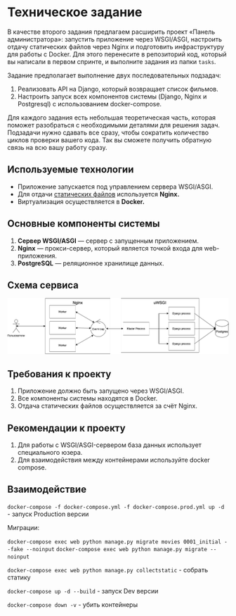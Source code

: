 # Техническое задание

В качестве второго задания предлагаем расширить проект «Панель администратора»: запустить приложение через WSGI/ASGI, настроить отдачу статических файлов через Nginx и подготовить инфраструктуру для работы с Docker. Для этого перенесите в репозиторий код, который вы написали в первом спринте, и выполните задания из папки `tasks`.

Задание предполагает выполнение двух последовательных подзадач:
1. Реализовать API на Django, который возвращает список фильмов.
2. Настроить запуск всех компонентов системы (Django, Nginx и Postgresql) с использованием docker-compose.

Для каждого задания есть небольшая теоретическая часть, которая поможет разобраться с необходимыми деталями для решения задач. Подзадачи нужно сдавать все сразу, чтобы сократить количество циклов проверки вашего кода. Так вы сможете получить обратную связь на всю вашу работу сразу.

## Используемые технологии

- Приложение запускается под управлением сервера WSGI/ASGI.
- Для отдачи [статических файлов](https://nginx.org/ru/docs/beginners_guide.html#static) используется **Nginx.**
- Виртуализация осуществляется в **Docker.**

## Основные компоненты системы

1. **Cервер WSGI/ASGI** — сервер с запущенным приложением.
2. **Nginx** — прокси-сервер, который является точкой входа для web-приложения.
3. **PostgreSQL** — реляционное хранилище данных. 

## Схема сервиса

![all](images/all.png)

## Требования к проекту

1. Приложение должно быть запущено через WSGI/ASGI.
2. Все компоненты системы находятся в Docker.
3. Отдача статических файлов осуществляется за счёт Nginx.

## Рекомендации к проекту

1. Для работы с WSGI/ASGI-сервером база данных использует специального юзера.
2. Для взаимодействия между контейнерами используйте docker compose.

## Взаимодействие
`docker-compose -f docker-compose.yml -f docker-compose.prod.yml up -d` - запуск Production версии

Миграции:

`docker-compose exec web python manage.py migrate movies 0001_initial --fake --noinput`
`docker-compose exec web python manage.py migrate --noinput`

`docker-compose exec web python manage.py collectstatic` - cобрать статику

`docker-compose up -d --build` - запуск Dev версии

`docker-compose down -v` - убить контейнеры

